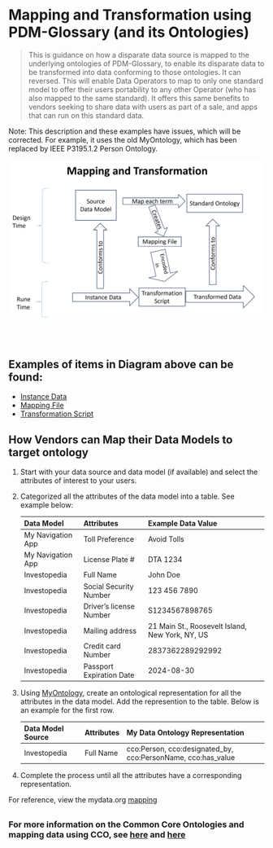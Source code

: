 # Mapping and Transformation using PDM-Glossary (and its Ontologies)
> This is guidance on how a disparate data source is mapped to the underlying ontologies of PDM-Glossary, to enable its disparate data to be transformed into data conforming to those ontologies.  It can reversed. This will enable Data Operators to map to only one standard model to offer their users portability to any other Operator (who has also mapped to the same standard). It offers this same benefits to vendors seeking to share data with users as part of a sale, and apps that can run on this standard data.  

Note: This description and these examples have issues, which will be corrected. For example, it uses the old MyOntology, which has been replaced by IEEE P3195.1.2 Person Ontology.  

![M+T](M+T.png)


<br/>
<br/>

## Examples of items in Diagram above can be found:
- [Instance Data](my-data-org-source-data.csv)
- [Mapping File](https://github.com/I-AM-project/my-data-ontology/blob/master/dev/mapping-mydata_org-mdo.csv)
- [Transformation Script](dynamicTransformationScript.py)
## How Vendors can Map their Data Models to target ontology
1. Start with your data source and data model (if available) and select the attributes of interest to your users.
2. Categorized all the attributes of the data model into a table. See example below:

    | Data Model   | Attributes              | Example Data Value |
    | ------------ | ----------------------- | ------|
    | My Navigation App | Toll Preference | Avoid Tolls |
    | My Navigation App | License Plate # | DTA 1234 |  
    | Investopedia | Full Name               | John Doe |
    | Investopedia | Social Security Number  | 123 456 7890 |
    | Investopedia | Driver’s license Number      | S1234567898765 |
    | Investopedia | Mailing address         | 21 Main St., Roosevelt Island, New York, NY, US |
    | Investopedia | Credit card Number | 2837362289292992 |
    | Investopedia | Passport Expiration Date    | 2024-08-30 |


3. Using [MyOntology](https://github.com/I-AM-project/my-data-ontology/blob/master/MyDataOntology.ttl), create an ontological representation for all the attributes in the data model. Add the represention to the table. Below is an example for the first row. 

    | Data Model Source   | Attributes | My Data Ontology Representation                                   |
    | ------------ | ---------- | ----------------------------------------------------------------- |
    | Investopedia | Full Name  | cco:Person, cco:designated_by, cco:PersonName, cco:has_value |

4. Complete the process until all the attributes have a corresponding representation. 
   
For reference, view the mydata.org [mapping](https://github.com/I-AM-project/my-data-ontology/blob/master/dev/mapping-mydata_org-mdo.csv)


##
### For more information on the Common Core Ontologies and mapping data using CCO, see [here](https://github.com/CommonCoreOntology/CommonCoreOntologies/blob/master/documentation/An%20Overview%20of%20the%20Common%20Core%20Ontologies%201.3.docx) and [here](https://github.com/CommonCoreOntology/CommonCoreOntologies/blob/master/documentation/Modeling%20Information%20with%20the%20Common%20Core%20Ontologies%201.3.docx)
